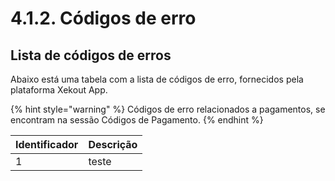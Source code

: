 # 4.1.2. Códigos de erro

## Lista de códigos de erros

Abaixo está uma tabela com a lista de códigos de erro, fornecidos pela plataforma Xekout App.

{% hint style="warning" %}
Códigos de erro relacionados a pagamentos, se encontram na sessão Códigos de Pagamento.
{% endhint %}

| Identificador | Descrição |
| :--- | :--- |
| 1 | teste |


